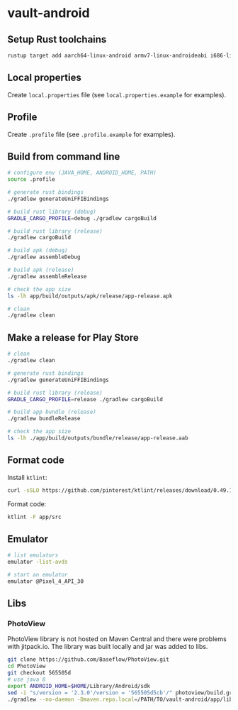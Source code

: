 # vault-android

## Setup Rust toolchains

```sh
rustup target add aarch64-linux-android armv7-linux-androideabi i686-linux-android x86_64-linux-android
```

## Local properties

Create `local.properties` file (see `local.properties.example` for examples).

## Profile

Create `.profile` file (see `.profile.example` for examples).

## Build from command line

```sh
# configure env (JAVA_HOME, ANDROID_HOME, PATH)
source .profile

# generate rust bindings
./gradlew generateUniFFIBindings

# build rust library (debug)
GRADLE_CARGO_PROFILE=debug ./gradlew cargoBuild

# build rust library (release)
./gradlew cargoBuild

# build apk (debug)
./gradlew assembleDebug

# build apk (release)
./gradlew assembleRelease

# check the app size
ls -lh app/build/outputs/apk/release/app-release.apk

# clean
./gradlew clean
```

## Make a release for Play Store

```sh
# clean
./gradlew clean

# generate rust bindings
./gradlew generateUniFFIBindings

# build rust library (release)
GRADLE_CARGO_PROFILE=release ./gradlew cargoBuild

# build app bundle (release)
./gradlew bundleRelease

# check the app size
ls -lh ./app/build/outputs/bundle/release/app-release.aab
```

## Format code

Install `ktlint`:

```sh
curl -sSLO https://github.com/pinterest/ktlint/releases/download/0.49.1/ktlint && chmod a+x ktlint && sudo mv ktlint /usr/local/bin
```

Format code:

```sh
ktlint -F app/src
```

## Emulator

```sh
# list emulators
emulator -list-avds

# start an emulator
emulator @Pixel_4_API_30
```

## Libs

### PhotoView

PhotoView library is not hosted on Maven Central and there were problems with
jitpack.io. The library was built locally and jar was added to libs.

```sh
git clone https://github.com/Baseflow/PhotoView.git
cd PhotoView
git checkout 565505d
# use java 8
export ANDROID_HOME=$HOME/Library/Android/sdk
sed -i "s/version = '2.3.0'/version = '565505d5cb'/" photoview/build.gradle
./gradlew --no-daemon -Dmaven.repo.local=/PATH/TO/vault-android/app/libs publishToMavenLocal
```